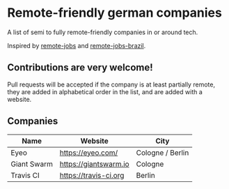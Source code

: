 # Remote-friendly german companies

A list of semi to fully remote-friendly companies in or around tech.

Inspired by [remote-jobs](https://github.com/jessicard/remote-jobs) and
[remote-jobs-brazil](https://github.com/lerrua/remote-jobs-brazil).

## Contributions are very welcome!

Pull requests will be accepted if the company is at least partially remote,
they are added in alphabetical order in the list, and are added with a website.

## Companies

Name | Website | City
---- | ------- | ----
Eyeo | https://eyeo.com/ | Cologne / Berlin
Giant Swarm | https://giantswarm.io | Cologne
Travis CI | https://travis-ci.org | Berlin
